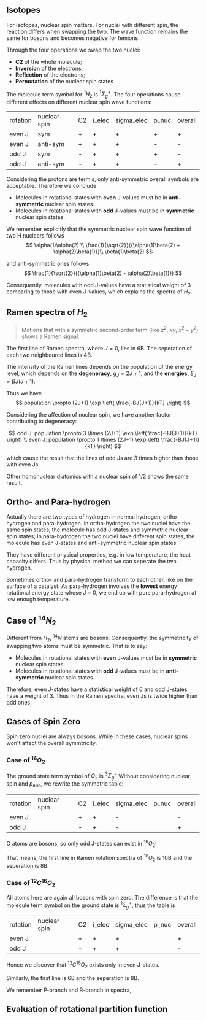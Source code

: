 ## Isotopes

For isotopes, nuclear spin matters. For nuclei with different spin, the reaction differs when swapping the two. The wave function remains the same for bosons and becomes negative for femions.

Through the four operations we swap the two nuclei:
- **C2** of the whole molecule;
- **Inversion** of the electrons;
- **Reflection** of the electrons;
- **Permutation** of the nuclear spin states

The molecule term symbol for $^1 H_2$ is $^1\Sigma_g^+$. The four operations cause different effects on different nuclear spin wave functions:

<table>
    <tr>
        <td>rotation</td>
        <td>nuclear spin</td>
        <td>C2</td>
        <td>i_elec</td>
        <td>sigma_elec</td>
        <td>p_nuc</td>
        <td>overall</td>
    </tr>
    <tr>
        <td>even J</td>
        <td>sym</td>
        <td>+</td> 
        <td>+</td>
        <td>+</td>
        <td>+</td>
        <td>+</td>
    </tr>
    <tr>
        <td>even J</td>
        <td>anti-sym</td>
        <td>+</td> 
        <td>+</td>
        <td>+</td>
        <td>-</td>
        <td>-</td>
    </tr>
    <tr>
        <td>odd J</td>
        <td>sym</td>
        <td>-</td> 
        <td>+</td>
        <td>+</td>
        <td>+</td>
        <td>-</td>
    </tr>
    <tr>
        <td>odd J</td>
        <td>anti-sym</td>
        <td>-</td> 
        <td>+</td>
        <td>+</td>
        <td>-</td>
        <td>+</td>
    </tr>
</table>

Considering the protons are fermis, only anti-symmetric overall symbols are acceptable. Therefore we conclude

- Molecules in rotational states with **even** J-values must be in **anti-symmetric** nuclear spin states. 
- Molecules in rotational states with **odd** J-values must be in **symmetric** nuclear spin states. 

We remember explicitly that the symmetric nuclear spin wave function of two H nuclears follows
$$
\alpha(1)\alpha(2) \\
\frac{1}{\sqrt{2}}({\alpha(1)\beta(2) + \alpha(2)\beta(1)})\\
\beta(1)\beta(2)
$$

and anti-symmetric ones follows
$$
\frac{1}{\sqrt{2}}({\alpha(1)\beta(2) - \alpha(2)\beta(1)})
$$

Consequently, molecules with odd J-values have a statistical weight of 3 comparing to those with even J-values, which explains the spectra of $H_2$.

## Ramen spectra of $H_2$

> Motions that with a symmetric second-order term (like $z^2$, $xy$, $x^2-y^2$) shows a Ramen signal.

The first line of Ramen spectra, where $J=0$, lies in 6B. The seperation of each two neighboured lines is 4B.

The intensity of the Ramen lines depends on the population of the energy level, which depends on the **degeneracy**, $g_J = 2J+1$, and the **energies**, $E_J = BJ(J+1)$.

Thus we have
$$
population \propto (2J+1) \exp \left( \frac{-BJ(J+1)}{kT} \right)
$$

Considering the affection of nuclear spin, we have another factor contributing to degeneracy:

$$
odd J: population \propto 3 \times (2J+1) \exp \left( \frac{-BJ(J+1)}{kT} \right) \\
even J: population \propto 1 \times (2J+1) \exp \left( \frac{-BJ(J+1)}{kT} \right)
$$

which cause the result that the lines of odd Js are 3 times higher than those with even Js.

Other homonuclear diatomics with a nuclear spin of 1/2 shows the same result.

## Ortho- and Para-hydrogen

Actually there are two types of hydrogen in normal hydrogen, ortho-hydrogen and para-hydrogen.
In ortho-hydrogen the two nuclei have the same spin states, the molecule has odd J-states and symmetric nuclear spin states;
In para-hydrogen the two nuclei have different spin states, the molecule has even J-states and anti-symmetric nuclear spin states.

They have different physical properties, e.g. in low temperature, the heat capacity differs. Thus by physical method we can seperate the two hydrogen.

Sometimes ortho- and para-hydrogen transform to each other, like on the surface of a catalyst. As para-hydrogen involves the **lowest** energy rotational energy state whose J = 0, we end up with pure para-hydrogen at low enough temperature.

## Case of $^{14}N_2$

Different from $H_2$, $^{14}N$ atoms are bosons. Consequently, the symmetricity of swapping two atoms must be symmetric. That is to say:
- Molecules in rotational states with **even** J-values must be in **symmetric** nuclear spin states. 
- Molecules in rotational states with **odd** J-values must be in **anti-symmetric** nuclear spin states. 

Therefore, even J-states have a statistical weight of 6 and odd J-states have a weight of 3. Thus in the Ramen spectra, even Js is twice higher than odd ones.

## Cases of Spin Zero

Spin zero nuclei are always bosons. While in these cases, nuclear spins won't affect the overall symmtricity.

### Case of $^{16}O_2$

The ground state term symbol of $O_2$ is $^3 \Sigma_g^-$ Without considering nuclear spin and $p_{nuc}$, we rewrite the symmetric table:
<table>
    <tr>
        <td>rotation</td>
        <td>nuclear spin</td>
        <td>C2</td>
        <td>i_elec</td>
        <td>sigma_elec</td>
        <td>p_nuc</td>
        <td>overall</td>
    </tr>
    <tr>
        <td>even J</td>
        <td></td>
        <td>+</td> 
        <td>+</td>
        <td>-</td>
        <td></td>
        <td>-</td>
    </tr>
    <tr>
        <td>odd J</td>
        <td></td>
        <td>-</td> 
        <td>+</td>
        <td>-</td>
        <td></td>
        <td>+</td>
    </tr>
</table>

O atoms are bosons, so only odd J-states can exist in $^{16}O_2$!

That means, the first line in Ramen rotation spectra of $^{16}O_2$ is 10B and the seperation is 8B.

### Case of $^{12}C^{16}O_2$

All atoms here are again all bosons with spin zero. The difference is that the molecule term symbol on the ground state is $^1\Sigma_g^+$, thus the table is 
<table>
    <tr>
        <td>rotation</td>
        <td>nuclear spin</td>
        <td>C2</td>
        <td>i_elec</td>
        <td>sigma_elec</td>
        <td>p_nuc</td>
        <td>overall</td>
    </tr>
    <tr>
        <td>even J</td>
        <td></td>
        <td>+</td> 
        <td>+</td>
        <td>+</td>
        <td></td>
        <td>+</td>
    </tr>
    <tr>
        <td>odd J</td>
        <td></td>
        <td>-</td> 
        <td>+</td>
        <td>+</td>
        <td></td>
        <td>-</td>
    </tr>
</table>

Hence we discover that $^{12}C^{16}O_2$ exists only in even J-states.

Similarly, the first line is 6B and the seperation is 8B.

We remember P-branch and R-branch in spectra, 

## Evaluation of rotational partition function

